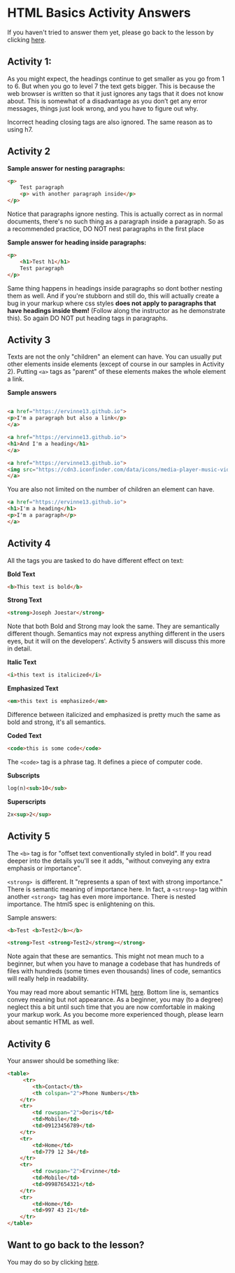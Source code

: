 # HTML Basics Activity Answers

If you haven't tried to answer them yet, please go back to the lesson by clicking [here](/modules/html/index.md).

## Activity 1:

As you might expect, the headings continue to get smaller as you go from 1 to 6. But when you go to level 7 the text gets bigger. This is because the web browser is written so that it just ignores any tags that it does not know about. This is somewhat of a disadvantage as you don’t get any error messages, things just look wrong, and you have to figure out why.

Incorrect heading closing tags are also ignored. The same reason as to using h7.

## Activity 2

__Sample answer for nesting paragraphs:__
```html
<p>
    Test paragraph
    <p> with another paragraph inside</p>
</p>
```

Notice that paragraphs ignore nesting. This is actually correct as in normal documents, there's no such thing as a paragraph inside a paragraph. So as a recommended practice, DO NOT nest paragraphs in the first place

__Sample answer for heading inside paragraphs:__
```html
<p>
    <h1>Test h1</h1>
    Test paragraph
</p>
```

Same thing happens in headings inside paragraphs so dont bother nesting them as well. And if you're stubborn and still do, this will actually create a bug in your markup where css styles __does not apply to paragraphs that have headings inside them!__ (Follow along the instructor as he demonstrate this). So again DO NOT put heading tags in paragraphs.

## Activity 3

Texts are not the only "children" an element can have. You can usually put other elements inside elements (except of course in our samples in Activity 2). Putting `<a>` tags as "parent" of these elements makes the whole element a link.

__Sample answers__

```html

<a href="https://ervinne13.github.io">
<p>I'm a paragraph but also a link</p>
</a>

<a href="https://ervinne13.github.io">
<h1>And I'm a heading</h1>
</a>

<a href="https://ervinne13.github.io">
<img src="https://cdn3.iconfinder.com/data/icons/media-player-music-video-minimalist-outline-1/48/Video_player_love_favorite-512.png" alt="even images can be links">
</a>

```

You are also not limited on the number of children an element can have. 

```html
<a href="https://ervinne13.github.io">
<h1>I'm a heading</h1>
<p>I'm a paragraph</p>
</a>
```

## Activity 4

All the tags you are tasked to do have different effect on text:

__Bold Text__

```html
<b>This text is bold</b>
```

__Strong Text__

```html
<strong>Joseph Joestar</strong>
```

Note that both Bold and Strong may look the same. They are semantically different though. Semantics may not express anything different in the users eyes, but it will on the developers'. Activity 5 answers will discuss this more in detail.

__Italic Text__
```html
<i>this text is italicized</i>
```

__Emphasized Text__
```html
<em>this text is emphasized</em>
```

Difference between italicized and emphasized is pretty much the same as bold and strong, it's all semantics.

__Coded Text__
```html
<code>this is some code</code>
```

The `<code>` tag is a phrase tag. It defines a piece of computer code.

__Subscripts__
```html
log(n)<sub>10</sub>
```

__Superscripts__
```html
2x<sup>2</sup>
```

## Activity 5

The `<b>` tag is for "offset text conventionally styled in bold". If you read deeper into the details you'll see it adds, "without conveying any extra emphasis or importance".

`<strong> `is different. It "represents a span of text with strong importance." There is semantic meaning of importance here. In fact, a `<strong>` tag within another `<strong> `tag has even more importance. There is nested importance. The html5 spec is enlightening on this.

Sample answers:

```html
<b>Test <b>Test2</b></b>

<strong>Test <strong>Test2</strong></strong>
```

Note again that these are semantics. This might not mean much to a beginner, but when you have to manage a codebase that has hundreds of files with hundreds (some times even thousands) lines of code, semantics will really help in readability.

You may read more about semantic HTML [here](http://seekbrevity.com/semantic-markup-important-web-design/). Bottom line is, semantics convey meaning but not appearance. As a beginner, you may (to a degree) neglect this a bit until such time that you are now comfortable in making your markup work. As you become more experienced though, please learn about semantic HTML as well.

## Activity 6

Your answer should be something like:
```html
<table>
     <tr>
        <th>Contact</th>
        <th colspan="2">Phone Numbers</th>
    </tr>
    <tr>
        <td rowspan="2">Doris</td>
        <td>Mobile</td>
        <td>09123456789</td>
    </tr>
    <tr>
        <td>Home</td>
        <td>779 12 34</td>
    </tr>
    <tr>
        <td rowspan="2">Ervinne</td>
        <td>Mobile</td>
        <td>09987654321</td>
    </tr>
    <tr>
        <td>Home</td>
        <td>997 43 21</td>
    </tr>
</table>
```

## Want to go back to the lesson?

You may do so by clicking [here](/modules/html/index.md).